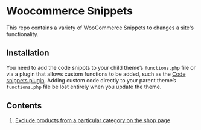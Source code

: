 # Woocommerce Snippets
This repo contains a variety of WooCommerce Snippets to changes a site's functionality.

## Installation
You need to add the code snippts to your child theme’s `functions.php` file or via a plugin that allows custom functions to be added, such as the [Code snippets plugin](https://wordpress.org/plugins/code-snippets/). Adding custom code directly to your parent theme’s `functions.php` file be lost entirely when you update the theme.

## Contents
1. [Exclude products from a particular category on the shop page](snippets/exclude-products-from-shop-page.php)

